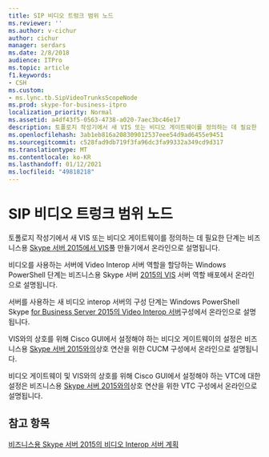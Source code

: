 ```yaml
---
title: SIP 비디오 트렁크 범위 노드
ms.reviewer: ''
ms.author: v-cichur
author: cichur
manager: serdars
ms.date: 2/8/2018
audience: ITPro
ms.topic: article
f1.keywords:
- CSH
ms.custom:
- ms.lync.tb.SipVideoTrunksScopeNode
ms.prod: skype-for-business-itpro
localization_priority: Normal
ms.assetid: a4df43f5-0563-4738-a020-7aec3bc46e17
description: 토폴로지 작성기에서 새 VIS 또는 비디오 게이트웨이를 정의하는 데 필요한 단계는 비즈니스용 Skype 서버 2015에서 VIS 풀 만들기에서 온라인으로 설명됩니다.
ms.openlocfilehash: 3ab1eb816a208309012537eee54d9ad6455e9451
ms.sourcegitcommit: c528fad9db719f3fa96dc3fa99332a349cd9d317
ms.translationtype: MT
ms.contentlocale: ko-KR
ms.lasthandoff: 01/12/2021
ms.locfileid: "49818218"
---
```

# <a name="sip-video-trunks-scope-node"></a>SIP 비디오 트렁크 범위 노드
 
토폴로지 작성기에서 새 VIS 또는 비디오 게이트웨이를 정의하는 데 필요한 단계는 비즈니스용 [Skype 서버 2015에서 VIS](../../deploy/deploy-video-interop-server/create-a-vis-pool.md)풀 만들기에서 온라인으로 설명됩니다.
  
비디오를 사용하는 서버에 Video Interop 서버 역할을 할당하는 Windows PowerShell 단계는 비즈니스용 Skype 서버 [2015의 VIS](../../deploy/deploy-video-interop-server/deploy-the-vis-server-role.md) 서버 역할 배포에서 온라인으로 설명됩니다.
  
서버를 사용하는 새 비디오 interop 서버의 구성 단계는 Windows PowerShell Skype [for Business Server 2015의 Video Interop 서버](../../deploy/deploy-video-interop-server/configure-the-vis.md)구성에서 온라인으로 설명됩니다.
  
 VIS와의 상호를 위해 Cisco GUI에서 설정해야 하는 비디오 게이트웨이의 설정은 비즈니스용 [Skype 서버 2015와의](../../deploy/deploy-video-interop-server/configure-cucm-for-interoperation.md)상호 연산을 위한 CUCM 구성에서 온라인으로 설명됩니다.
  
 비디오 게이트웨이 및 VIS와의 상호를 위해 Cisco GUI에서 설정해야 하는 VTC에 대한 설정은 비즈니스용 [Skype 서버 2015와의](../../deploy/deploy-video-interop-server/configure-a-vtc-for-interoperation.md)상호 연산을 위한 VTC 구성에서 온라인으로 설명됩니다.
  
## <a name="see-also"></a>참고 항목

[비즈니스용 Skype 서버 2015의 비디오 Interop 서버 계획](../../plan-your-deployment/video-interop-server.md)
